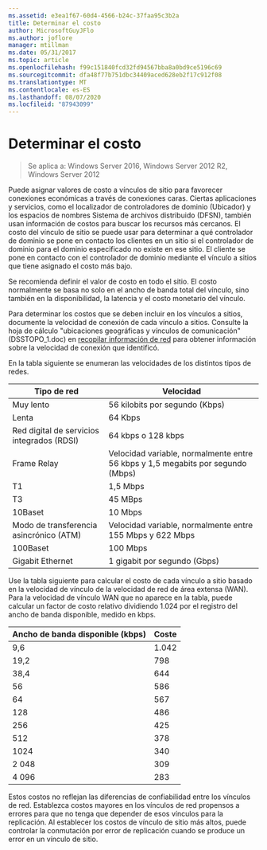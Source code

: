 ```yaml
---
ms.assetid: e3ea1f67-60d4-4566-b24c-37faa95c3b2a
title: Determinar el costo
author: MicrosoftGuyJFlo
ms.author: joflore
manager: mtillman
ms.date: 05/31/2017
ms.topic: article
ms.openlocfilehash: f99c151840fcd32fd94567bba8a0bd9ce5196c69
ms.sourcegitcommit: dfa48f77b751dbc34409aced628eb2f17c912f08
ms.translationtype: MT
ms.contentlocale: es-ES
ms.lasthandoff: 08/07/2020
ms.locfileid: "87943099"
---
```

# <a name="determining-the-cost"></a>Determinar el costo

>Se aplica a: Windows Server 2016, Windows Server 2012 R2, Windows Server 2012

Puede asignar valores de costo a vínculos de sitio para favorecer conexiones económicas a través de conexiones caras. Ciertas aplicaciones y servicios, como el localizador de controladores de dominio (Ubicador) y los espacios de nombres Sistema de archivos distribuido (DFSN), también usan información de costos para buscar los recursos más cercanos. El costo del vínculo de sitio se puede usar para determinar a qué controlador de dominio se pone en contacto los clientes en un sitio si el controlador de dominio para el dominio especificado no existe en ese sitio. El cliente se pone en contacto con el controlador de dominio mediante el vínculo a sitios que tiene asignado el costo más bajo.

Se recomienda definir el valor de costo en todo el sitio. El costo normalmente se basa no solo en el ancho de banda total del vínculo, sino también en la disponibilidad, la latencia y el costo monetario del vínculo.

Para determinar los costos que se deben incluir en los vínculos a sitios, documente la velocidad de conexión de cada vínculo a sitios. Consulte la hoja de cálculo "ubicaciones geográficas y vínculos de comunicación" (DSSTOPO_1.doc) en [recopilar información de red](../../ad-ds/plan/Collecting-Network-Information.md) para obtener información sobre la velocidad de conexión que identificó.

En la tabla siguiente se enumeran las velocidades de los distintos tipos de redes.

|Tipo de red|Velocidad|
|----------------|---------|
|Muy lento|56 kilobits por segundo (Kbps)|
|Lenta|64 Kbps|
|Red digital de servicios integrados (RDSI)|64 kbps o 128 kbps|
|Frame Relay|Velocidad variable, normalmente entre 56 kbps y 1,5 megabits por segundo (Mbps)|
|T1|1,5 Mbps|
|T3|45 MBps|
|10Baset|10 Mbps|
|Modo de transferencia asincrónico (ATM)|Velocidad variable, normalmente entre 155 Mbps y 622 Mbps|
|100Baset|100 Mbps|
|Gigabit Ethernet|1 gigabit por segundo (Gbps)|

Use la tabla siguiente para calcular el costo de cada vínculo a sitio basado en la velocidad de vínculo de la velocidad de red de área extensa (WAN). Para la velocidad de vínculo WAN que no aparece en la tabla, puede calcular un factor de costo relativo dividiendo 1.024 por el registro del ancho de banda disponible, medido en kbps.

|Ancho de banda disponible (kbps)|Coste|
|--------------------------------|--------|
|9,6|1.042|
|19,2|798|
|38,4|644|
|56|586|
|64|567|
|128|486|
|256|425|
|512|378|
|1024|340|
|2 048|309|
|4 096|283|

Estos costos no reflejan las diferencias de confiabilidad entre los vínculos de red. Establezca costos mayores en los vínculos de red propensos a errores para que no tenga que depender de esos vínculos para la replicación. Al establecer los costos de vínculo de sitio más altos, puede controlar la conmutación por error de replicación cuando se produce un error en un vínculo de sitio.



